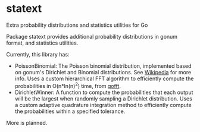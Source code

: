 # statext
Extra probability distributions and statistics utilities for Go

Package statext provides additional probability distributions in gonum format, and statistics utilities.

Currently, this library has:
- PoissonBinomial: The Poisson binomial distribution, implemented based on gonum's Dirichlet and Binomial distributions. See [Wikipedia](https://en.wikipedia.org/wiki/Poisson_binomial_distribution) for more info. Uses a custom hierarchical FFT algorithm to efficiently compute the probabilities in O(n\*ln(n)<sup>2</sup>) time, from [gofft](https://github.com/argusdusty/gofft).
- DirichletWinner: A function to compute the probabilities that each output will be the largest when randomly sampling a Dirichlet distribution. Uses a custom adaptive quadrature integration method to efficiently compute the probabilities within a specified tolerance.

More is planned.
